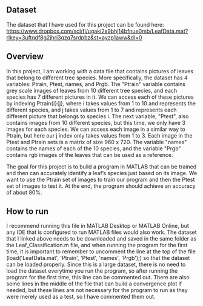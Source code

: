 ## Dataset

The dataset that I have used for this project can be found here: https://www.dropbox.com/scl/fi/ugaki2x9bhj14bfnue0mb/LeafData.mat?rlkey=3uftqdf8g2jhri3qzq7srdpbz&st=ayzp1aww&dl=0

## Overview

In this project, I am working with a data file that contains pictures of leaves that belong to different tree species. More specifically, the dataset has 4 variables: 
Ptrain, Ptest, names, and Prgb. The "Ptrain" variable contains grey scale images of leaves from 10 different tree species, and each species has 7 different pictures in it. 
We can access each of these pictures by indexing Ptrain{i}{j}, where i takes values from 1 to 10 and represents the different species, and j takes values from 1 to 7 and represents 
each different picture that belongs to species i. The next variable, "Ptest", also contains images from 10 different species, but this time, we only have 3 images for each species. 
We can access each image in a similar way to Ptrain, but here our j index only takes values from 1 to 3. Each image in the Ptest and Ptrain sets is a matrix of size 960 x 720. 
The variable "names" contains the names of each of the 10 species, and the variable "Prgb" contains rgb images of the leaves that can be used as a reference.

The goal for this project is to build a program in MATLAB that can be trained and then can accurately identify a leaf’s species just based on its image. 
We want to use the Ptrain set of images to train our program and then the Ptest set of images to test it. At the end, the program should achieve an accuracy of about 80%.

## How to run

I recommend running this file in MATLAB Desktop or MATLAB Online, but any IDE that is configured to run MATLAB files would also work. The dataset that I linked above needs to be downloaded
and saved in the same folder as the Leaf_Classification.m file, and when running the program for the first time, it is important to remember to uncomment the line at the top of the file 
(load('LeafData.mat', 'Ptrain', 'Ptest', 'names', 'Prgb');) so that the dataset can be loaded properly. Since this is a large dataset, there is no need to load the dataset everytime you 
run the program, so after running the program for the first time, this line can be commented out. There are also some lines in the middle of the file that can build a convergence plot if 
needed, but these lines are not necessary for the program to run as they were merely used as a test, so I have commented them out.
